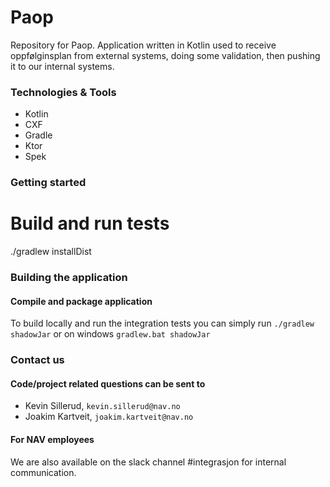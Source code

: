 # Paop

Repository for Paop. Application written in Kotlin used to receive oppfølginsplan from external systems,
doing some validation, then pushing it to our internal systems.

### Technologies & Tools

* Kotlin
* CXF
* Gradle
* Ktor
* Spek

### Getting started
# Build and run tests
./gradlew installDist

### Building the application
#### Compile and package application
To build locally and run the integration tests you can simply run `./gradlew shadowJar` or  on windows 
`gradlew.bat shadowJar`

### Contact us
#### Code/project related questions can be sent to 
* Kevin Sillerud, `kevin.sillerud@nav.no`
* Joakim Kartveit, `joakim.kartveit@nav.no`

#### For NAV employees
We are also available on the slack channel #integrasjon for internal communication.
